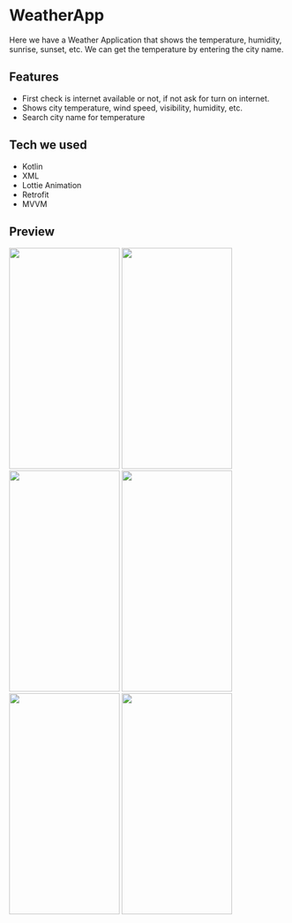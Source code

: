 # WeatherApp
Here we have a Weather Application that shows the temperature, humidity, sunrise, sunset, etc. We can get the temperature by entering the city name.

## Features
- First check is internet available or not, if not ask for turn on internet.
- Shows city temperature, wind speed, visibility, humidity, etc.
- Search city name for temperature

## Tech we used
- Kotlin
- XML
- Lottie Animation
- Retrofit
- MVVM 

## Preview

<img src="https://github.com/Mohd-Sohaib/WeatherApp/assets/55649264/3512ffca-3634-44a9-9ff4-b0ae23965cb4" style=" width:200px ; height:400px " />
<img src="https://github.com/Mohd-Sohaib/WeatherApp/assets/55649264/a7abec85-2add-41fa-915c-e923329cd0e0" style=" width:200px ; height:400px " />
<img src="https://github.com/Mohd-Sohaib/WeatherApp/assets/55649264/562c8184-3c69-4862-9a31-9867bd692246" style=" width:200px ; height:400px " />
<img src="https://github.com/Mohd-Sohaib/WeatherApp/assets/55649264/0afd04b5-9cf6-4c59-a66b-54ff97d8391f" style=" width:200px ; height:400px " />
<img src="https://github.com/Mohd-Sohaib/WeatherApp/assets/55649264/0cc222c5-eb9e-4c5b-9e53-2bad49049453" style=" width:200px ; height:400px " />
<img src="https://github.com/Mohd-Sohaib/WeatherApp/assets/55649264/107d8a8f-3fa7-4551-896d-7c99e033081f" style=" width:200px ; height:400px " />



 
 


